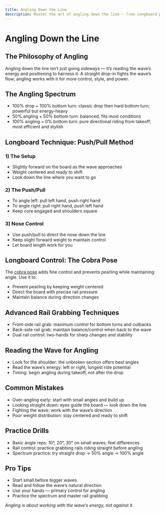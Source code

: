 ```yaml
---
title: Angling Down the Line
description: Master the art of angling down the line — from longboard push/pull to shortboard control, and flow with the wave’s energy.
---
```


# Angling Down the Line

## The Philosophy of Angling
Angling down the line isn’t just going sideways — it’s reading the wave’s energy and positioning to harness it. A straight drop-in fights the wave’s flow; angling works with it for more control, style, and power.

## The Angling Spectrum
- 100% drop + 100% bottom turn: classic drop then hard bottom turn; powerful but energy-heavy
- 50% angling + 50% bottom turn: balanced, fits most conditions
- 100% angling + 0% bottom turn: pure directional riding from takeoff; most efficient and stylish

## Longboard Technique: Push/Pull Method
### 1) The Setup
- Slightly forward on the board as the wave approaches
- Weight centered and ready to shift
- Look down the line where you want to go

### 2) The Push/Pull
- To angle left: pull left hand, push right hand
- To angle right: pull right hand, push left hand
- Keep core engaged and shoulders square

### 3) Nose Control
- Use push/pull to direct the nose down the line
- Keep slight forward weight to maintain control
- Let board length work for you

## Longboard Control: The Cobra Pose
The [cobra pose](/guides/cobra-pose) adds fine control and prevents pearling while maintaining angle. Use it to:
- Prevent pearling by keeping weight centered
- Direct the board with precise rail pressure
- Maintain balance during direction changes

## Advanced Rail Grabbing Techniques
- Front-side rail grab: maximum control for bottom turns and cutbacks
- Back-side rail grab: maintain balance/control when back to the wave
- Dual rail control: two-hands for sharp changes and stability

## Reading the Wave for Angling
- Look for the shoulder: the unbroken section offers best angles
- Read the wave’s energy: left or right, longest ride potential
- Timing: begin angling during takeoff, not after the drop

## Common Mistakes
- Over-angling early: start with small angles and build up
- Looking straight down: eyes guide the board — look down the line
- Fighting the wave: work with the wave’s direction
- Poor weight distribution: stay centered and ready to shift

## Practice Drills
- Basic angle reps: 10°, 20°, 30° on small waves; feel differences
- Rail control: practice grabbing rails riding straight before angling
- Spectrum practice: try straight drop → 50% angle → 100% angle

## Pro Tips
- Start small before bigger waves
- Read and follow the wave’s natural direction
- Use your hands — primary control for angling
- Practice the spectrum and master rail grabbing

_Angling is about working with the wave’s energy, not against it._


